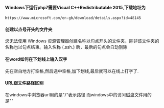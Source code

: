 #### Windows下运行php7需要Visual C++Redistributable 2015,下载地址为
```
https://www.microsoft.com/en-gb/download/details.aspx?id=48145
```

#### 创建以点号开头的文件夹
您无法使用 Windows 资源管理器创建名称以句点开头的文件夹，除非该文件夹的名称也以句点结束。输入名称 (.ssh.) 后，最后的句点会自动删除

#### 在word如何在下划线上输入汉字    
先在空白地方打空格,然后选中空格,加下划线,最后就可以在线上打字了.

#### URL跟文件路径区别
在windows中浏览器url用的是"/"表示路径
而windows中的访问磁盘文件用的是"\"
